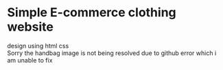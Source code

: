 <h1>Simple E-commerce clothing website</h1>
design using html css <br>
Sorry the handbag image is not being resolved due to github error which i am unable to fix

